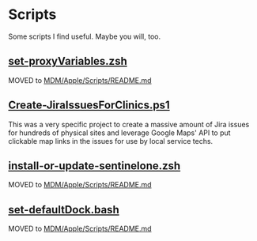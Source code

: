 # Scripts
Some scripts I find useful. Maybe you will, too.

## [set-proxyVariables.zsh](Apple/Scripts/set-proxyVariables.zsh)

MOVED to [MDM/Apple/Scripts/README.md](Apple/Scripts/README.md)

## [Create-JiraIssuesForClinics.ps1](Create-JiraIssuesForClinics.ps1)

This was a very specific project to create a massive amount of Jira issues for hundreds of physical sites and leverage Google Maps' API to put clickable map links in the issues for use by local service techs.

## [install-or-update-sentinelone.zsh](Apple/Scripts/install-or-update-sentinelone.zsh)

MOVED to [MDM/Apple/Scripts/README.md](Apple/Scripts/README.md)

## [set-defaultDock.bash](Apple/Scripts/set-defaultDock.bash)

MOVED to [MDM/Apple/Scripts/README.md](Apple/Scripts/README.md)
